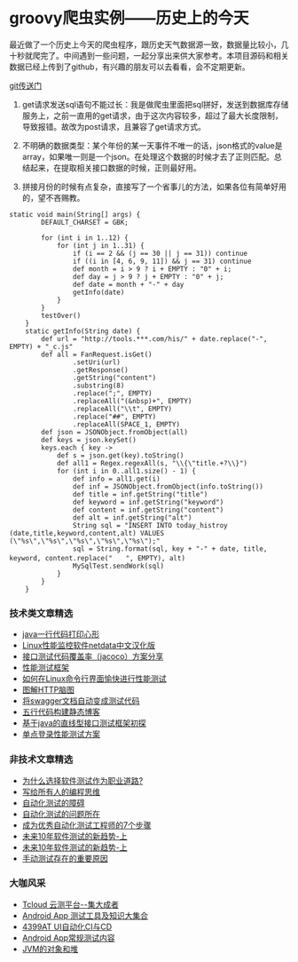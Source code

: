 # groovy爬虫实例——历史上的今天

最近做了一个历史上今天的爬虫程序，跟历史天气数据源一致，数据量比较小，几十秒就爬完了。中间遇到一些问题，一起分享出来供大家参考。本项目源码和相关数据已经上传到了github，有兴趣的朋友可以去看看，会不定期更新。

[git传送门](https://github.com/Fhaohaizi/fan)

1. get请求发送sql语句不能过长：我是做爬虫里面把sql拼好，发送到数据库存储服务上，之前一直用的get请求，由于这次内容较多，超过了最大长度限制，导致报错。故改为post请求，且兼容了get请求方式。

2. 不明确的数据类型：某个年份的某一天事件不唯一的话，json格式的value是array，如果唯一则是一个json。在处理这个数据的时候才去了正则匹配。总结起来，在提取相关接口数据的时候，正则最好用。

3. 拼接月份的时候有点复杂，直接写了一个省事儿的方法，如果各位有简单好用的，望不吝赐教。


```
static void main(String[] args) {
        DEFAULT_CHARSET = GBK;
 
        for (int i in 1..12) {
            for (int j in 1..31) {
                if (i == 2 && (j == 30 || j == 31)) continue
                if ((i in [4, 6, 9, 11]) && j == 31) continue
                def month = i > 9 ? i + EMPTY : "0" + i;
                def day = j > 9 ? j + EMPTY : "0" + j;
                def date = month + "-" + day
                getInfo(date)
            }
        }
        testOver()
    }
    static getInfo(String date) {
        def url = "http://tools.***.com/his/" + date.replace("-", EMPTY) + "_c.js"
        def all = FanRequest.isGet()
                .setUri(url)
                .getResponse()
                .getString("content")
                .substring(8)
                .replace(";", EMPTY)
                .replaceAll("(&nbsp)+", EMPTY)
                .replaceAll("\\t", EMPTY)
                .replace("##", EMPTY)
                .replaceAll(SPACE_1, EMPTY)
        def json = JSONObject.fromObject(all)
        def keys = json.keySet()
        keys.each { key ->
            def s = json.get(key).toString()
            def all1 = Regex.regexAll(s, "\\{\"title.+?\\}")
            for (int i in 0..all1.size() - 1) {
                def info = all1.get(i)
                def inf = JSONObject.fromObject(info.toString())
                def title = inf.getString("title")
                def keyword = inf.getString("keyword")
                def content = inf.getString("content")
                def alt = inf.getString("alt")
                String sql = "INSERT INTO today_histroy (date,title,keyword,content,alt) VALUES (\"%s\",\"%s\",\"%s\",\"%s\",\"%s\");"
                sql = String.format(sql, key + "-" + date, title, keyword, content.replace("　　", EMPTY), alt)
                MySqlTest.sendWork(sql)
            }
        }
    }
```


### 技术类文章精选

- [java一行代码打印心形](https://mp.weixin.qq.com/s/QPSryoSbViVURpSa9QXtpg)
- [Linux性能监控软件netdata中文汉化版](https://mp.weixin.qq.com/s/fdXtK-5WwKnxjLZdyg6-nA)
- [接口测试代码覆盖率（jacoco）方案分享](https://mp.weixin.qq.com/s/D73Sq6NLjeRKN8aCpGLOjQ)
- [性能测试框架](https://mp.weixin.qq.com/s/3_09j7-5ex35u30HQRyWug)
- [如何在Linux命令行界面愉快进行性能测试](https://mp.weixin.qq.com/s/fwGqBe1SpA2V0lPfAOd04Q)
- [图解HTTP脑图](https://mp.weixin.qq.com/s/100Vm8FVEuXs0x6rDGTipw)
- [将swagger文档自动变成测试代码](https://mp.weixin.qq.com/s/SY8mVenj0zMe5b47GS9VSQ)
- [五行代码构建静态博客](https://mp.weixin.qq.com/s/hZnimJOg5OqxRSDyFvuiiQ)
- [基于java的直线型接口测试框架初探](https://mp.weixin.qq.com/s/xhg4exdb1G18-nG5E7exkQ)
- [单点登录性能测试方案](https://mp.weixin.qq.com/s/sv8FnvIq44dFEq63LpOD2A)

### 非技术文章精选
- [为什么选择软件测试作为职业道路?](https://mp.weixin.qq.com/s/o83wYvFUvy17kBPLDO609A)
- [写给所有人的编程思维](https://mp.weixin.qq.com/s/Oj33UCnYfbUgzsBzEm2GPQ)
- [自动化测试的障碍](https://mp.weixin.qq.com/s/ZIV7uJp7DzVoKhWOh6lvRg)
- [自动化测试的问题所在](https://mp.weixin.qq.com/s/BhvD7BnkBU8hDBsGUWok6g)
- [成为优秀自动化测试工程师的7个步骤](https://mp.weixin.qq.com/s/wdw1l4AZnPpdPBZZueCcnw)
- [未来10年软件测试的新趋势-上](https://mp.weixin.qq.com/s/9XgpIfXQRuKg1Pap-tfqYQ)
- [未来10年软件测试的新趋势-上](https://mp.weixin.qq.com/s/9XgpIfXQRuKg1Pap-tfqYQ)
- [手动测试存在的重要原因](https://mp.weixin.qq.com/s/mW5vryoJIkeskZLkBPFe0Q)

### 大咖风采
- [Tcloud 云测平台--集大成者](https://mp.weixin.qq.com/s/29sEO39_NyDiJr-kY5ufdw)
- [Android App 测试工具及知识大集合](https://mp.weixin.qq.com/s/Xk9rCW8whXOTAQuCfhZqTg)
- [4399AT UI自动化CI与CD](https://mp.weixin.qq.com/s/cVwg8ddnScWPX4uldsJ0fA)
- [Android App常规测试内容](https://mp.weixin.qq.com/s/tweeoS5wTqK3k7R2TVuDXA)
- [JVM的对象和堆](https://mp.weixin.qq.com/s/iNDpTz3gBK3By_bvUnrWOA)
